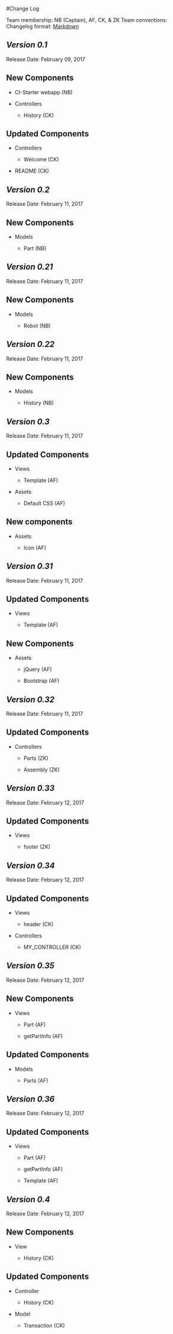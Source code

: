 #Change Log

Team membership:  NB (Captain), AF, CK, & ZK 
Team conventions: 
Changelog format: [Markdown](https://github.com/adam-p/markdown-here/wiki/Markdown-Cheatsheet) 

## *Version 0.1*

Release Date: February 09, 2017

## New Components

- CI-Starter webapp (NB)

- Controllers

    - History (CK)
    
## Updated Components

- Controllers

    - Welcome (CK)
    
- README (CK)

## *Version 0.2*

Release Date: February 11, 2017

## New Components

- Models

    - Part (NB)

## *Version 0.21*

Release Date: February 11, 2017

## New Components

- Models

    - Robot (NB)

## *Version 0.22*

Release Date: February 11, 2017

## New Components

- Models

    - History (NB)

## *Version 0.3*

Release Date: February 11, 2017

## Updated Components

- Views

    - Template (AF)

- Assets

    - Default CSS (AF)

## New components

- Assets

    - Icon (AF)
    
## *Version 0.31*

Release Date: February 11, 2017

## Updated Components

- Views

    - Template (AF)
    
## New Components

- Assets

    - jQuery (AF)
    
    - Bootstrap (AF)


## *Version 0.32*

Release Date: February 11, 2017

## Updated Components

- Controllers

    - Parts (ZK)

    - Assembly (ZK)


## *Version 0.33*

Release Date: February 12, 2017

## Updated Components 

- Views

    - footer (ZK)

## *Version 0.34*

Release Date: February 12, 2017

## Updated Components

- Views

    - header (CK)

- Controllers

    - MY_CONTROLLER (CK)
    
## *Version 0.35*

Release Date: February 12, 2017

## New Components

- Views

    - Part (AF)
    
    - getPartInfo (AF)
    
## Updated Components

- Models

    - Parts (AF)
    
## *Version 0.36*

Release Date: February 12, 2017

## Updated Components

- Views

    - Part (AF)
    
    - getPartInfo (AF)
    
    - Template (AF)

## *Version 0.4*

Release Date: February 12, 2017

## New Components

- View

    - History (CK)

## Updated Components

- Controller

    - History (CK)

- Model

    - Transaction (CK)